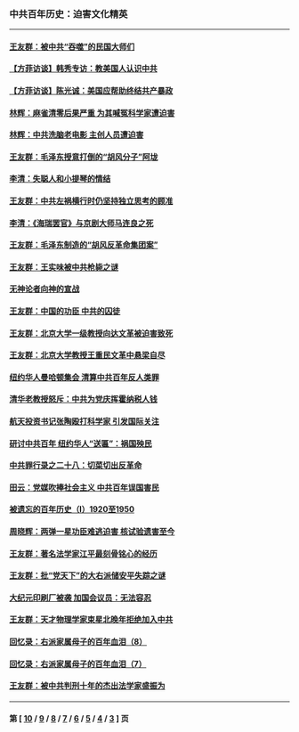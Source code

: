 ### 中共百年历史：迫害文化精英
---
#### [王友群：被中共“吞噬”的民国大师们](../../pages/nf1176111/n13942620.md?03250430) 
#### [【方菲访谈】韩秀专访：教美国人认识中共](../../pages/nf1176111/n13821310.md?03250430) 
#### [【方菲访谈】陈光诚：美国应帮助终结共产暴政](../../pages/nf1176111/n13759521.md?03250430) 
#### [林辉：麻雀清零后果严重 为其喊冤科学家遭迫害](../../pages/nf1176111/n13746900.md?03250430) 
#### [林辉：中共洗脑老电影 主创人员遭迫害](../../pages/nf1176111/n13699437.md?03250430) 
#### [王友群：毛泽东授意打倒的“胡风分子”阿垅](../../pages/nf1176111/n13592541.md?03250430) 
#### [李清：失聪人和小提琴的情结](../../pages/nf1176111/n13459280.md?03250430) 
#### [王友群：中共左祸横行时仍坚持独立思考的顾准](../../pages/nf1176111/n13444722.md?03250430) 
#### [李清：《海瑞罢官》与京剧大师马连良之死](../../pages/nf1176111/n13412316.md?03250430) 
#### [王友群：毛泽东制造的“胡风反革命集团案”](../../pages/nf1176111/n13324909.md?03250430) 
#### [王友群：王实味被中共枪毙之谜](../../pages/nf1176111/n13307502.md?03250430) 
#### [无神论者向神的宣战](../../pages/nf1176111/n13281535.md?03250430) 
#### [王友群：中国的功臣 中共的囚徒](../../pages/nf1176111/n13291790.md?03250430) 
#### [王友群：北京大学一级教授向达文革被迫害致死](../../pages/nf1176111/n13150966.md?03250430) 
#### [王友群：北京大学教授王重民文革中悬梁自尽](../../pages/nf1176111/n13084645.md?03250430) 
#### [纽约华人曼哈顿集会 清算中共百年反人类罪](../../pages/nf1176111/n13084157.md?03250430) 
#### [清华老教授怒斥：中共为党庆挥霍纳税人钱](../../pages/nf1176111/n13071430.md?03250430) 
#### [航天投资书记张陶殴打科学家 引发国际关注](../../pages/nf1176111/n13069132.md?03250430) 
#### [研讨中共百年 纽约华人“送匾”：祸国殃民](../../pages/nf1176111/n13057367.md?03250430) 
#### [中共罪行录之二十八：切菜切出反革命](../../pages/nf1176111/n13030600.md?03250430) 
#### [田云：党媒吹捧社会主义 中共百年误国害民](../../pages/nf1176111/n13006682.md?03250430) 
#### [被遗忘的百年历史（I）1920至1950](../../pages/nf1176111/n12986411.md?03250430) 
#### [周晓辉：两弹一星功臣难逃迫害 核试验遗害至今](../../pages/nf1176111/n12974997.md?03250430) 
#### [王友群：著名法学家江平最刻骨铭心的经历](../../pages/nf1176111/n12970787.md?03250430) 
#### [王友群：批“党天下”的大右派储安平失踪之谜](../../pages/nf1176111/n12954229.md?03250430) 
#### [大纪元印刷厂被袭 加国会议员：无法容忍](../../pages/nf1176111/n12883028.md?03250430) 
#### [王友群：天才物理学家束星北晚年拒绝加入中共](../../pages/nf1176111/n12792913.md?03250430) 
#### [回忆录：右派家属母子的百年血泪（8）](../../pages/nf1176111/n12706196.md?03250430) 
#### [回忆录：右派家属母子的百年血泪（7）](../../pages/nf1176111/n12706191.md?03250430) 
#### [王友群：被中共判刑十年的杰出法学家盛振为](../../pages/nf1176111/n12706141.md?03250430) 

---
#### 第 [ [10](./10.md?03250430) / [9](./9.md?03250430) / [8](./8.md?03250430) / [7](./7.md?03250430) / [6](./6.md?03250430) / [5](./5.md?03250430) / [4](./4.md?03250430) / [3](./3.md?03250430) ] 页

